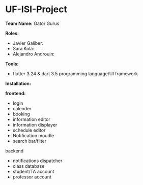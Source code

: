 # UF-ISI-Project

**Team Name:** Gator Gurus

**Roles:**
- Javier Galiber: 
- Sara Kola: 
- Alejandro Androuin:

**Tools:**
- flutter 3.24 & dart 3.5 programming language/UI framework

**Installation:**



**frontend:**
- login
- calender
- booking
- information editor
- information displayer
- schedule editor
- Notification moudle
- search bar/fliter

backend
- notifications dispatcher
- class database
- student/TA account
- professor account
